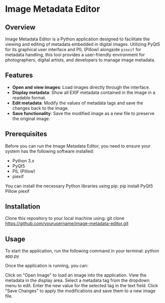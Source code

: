 # Image Metadata Editor

## Overview

Image Metadata Editor is a Python application designed to facilitate the viewing and editing of metadata embedded in digital images. Utilizing PyQt5 for its graphical user interface and PIL (Pillow) alongside `piexif` for metadata handling, this tool provides a user-friendly environment for photographers, digital artists, and developers to manage image metadata.

## Features

- **Open and view images**: Load images directly through the interface.
- **Display metadata**: Show all EXIF metadata contained in the image in a readable format.
- **Edit metadata**: Modify the values of metadata tags and save the changes back to the image.
- **Save functionality**: Save the modified image as a new file to preserve the original image.

## Prerequisites

Before you can run the Image Metadata Editor, you need to ensure your system has the following software installed:

- Python 3.x
- PyQt5
- PIL (Pillow)
- piexif

You can install the necessary Python libraries using pip:
pip install PyQt5 Pillow piexif

## Installation
Clone this repository to your local machine using: 
git clone https://github.com/yourusername/image-metadata-editor.git

## Usage
To start the application, run the following command in your terminal:
python app.py

Once the application is running, you can:

Click on "Open Image" to load an image into the application. 
View the metadata in the display area. 
Select a metadata tag from the dropdown menu to edit. 
Enter the new value for the selected tag in the text field. 
Click "Save Changes" to apply the modifications and save them to a new image file.
